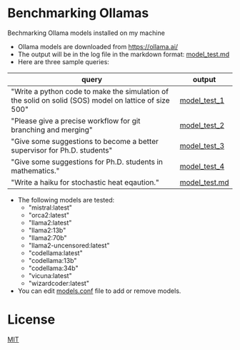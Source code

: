 # Benchmarking Ollamas
Bechmarking Ollama models installed on my machine

* Ollama models are downloaded from https://ollama.ai/
* The output will be in the log file in the markdown format: [model_test.md](model_test.md)
* Here are three sample queries:

| query                                                                                                 | output                          |
|-------------------------------------------------------------------------------------------------------|---------------------------------|
| "Write a python code to make the simulation of the solid on solid (SOS) model on lattice of size 500" | [model_test_1](model_test_1.md) |
| "Please give a precise workflow for git branching and merging"                                        | [model_test_2](model_test_2.md) |
| "Give some suggestions to become a better supervisor for Ph.D. students"                              | [model_test_3](model_test_3.md) |
| "Give some suggestions for Ph.D. students in mathematics."                                            | [model_test_4](model_test_4.md) |
| "Write a haiku for stochastic heat eqaution."                                                         | [model_test.md](model_test.md)  |

* The following models are tested:
  * "mistral:latest"
  * "orca2:latest"
  * "llama2:latest"
  * "llama2:13b"
  * "llama2:70b"
  * "llama2-uncensored:latest"
  * "codellama:latest"
  * "codellama:13b"
  * "codellama:34b"
  * "vicuna:latest"
  * "wizardcoder:latest"
* You can edit [models.conf](models.conf) file to add or remove models.

# License
  [MIT](LICENSE)

